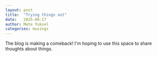 ```yaml
---
layout: post
title:  "Trying things out"
date:   2025-09-17
author: Mete Yuksel
categories: musings
---
```


The blog is making a comeback! I'm hoping to use this space to share thoughts about things.